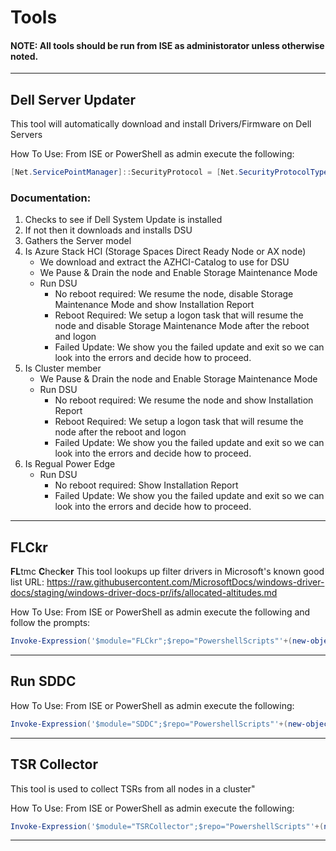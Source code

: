# Tools
#### NOTE: All tools should be run from ISE as administorator unless otherwise noted. 
-------------------------------------------------------------------------------------------------------------------------------------------------
## Dell Server Updater
   This tool will automatically download and 
   install Drivers/Firmware on Dell Servers
  
  How To Use:
    From ISE or PowerShell as admin execute the following:
```Powershell
[Net.ServicePointManager]::SecurityProtocol = [Net.SecurityProtocolType]::Tls12;Invoke-Expression('$module="DellServerUpdater";$repo="PowershellScripts"'+(new-object net.webclient).DownloadString('https://raw.githubusercontent.com/DellProSupportGse/Tools/main/DellServerUpdater.ps1'));Invoke-DellServerUpdater
```

### Documentation:
   1. Checks to see if Dell System Update is installed
   2. If not then it downloads and installs DSU
   3. Gathers the Server model
   4. Is Azure Stack HCI (Storage Spaces Direct Ready Node or AX node)
      - We download and extract the AZHCI-Catalog to use for DSU
      - We Pause & Drain the node and Enable Storage Maintenance Mode
      - Run DSU
        - No reboot required: We resume the node, disable Storage Maintenance Mode and show Installation Report
        - Reboot Required: We setup a logon task that will resume the node and disable Storage Maintenance Mode after the reboot and logon
        - Failed Update: We show you the failed update and exit so we can look into the errors and decide how to proceed.
   6. Is Cluster member
      - We Pause & Drain the node and Enable Storage Maintenance Mode
      - Run DSU
        - No reboot required: We resume the node and show Installation Report
        - Reboot Required: We setup a logon task that will resume the node after the reboot and logon
        - Failed Update: We show you the failed update and exit so we can look into the errors and decide how to proceed.
   8. Is Regual Power Edge
      - Run DSU
        - No reboot required: Show Installation Report
        - Failed Update: We show you the failed update and exit so we can look into the errors and decide how to proceed.
-------------------------------------------------------------------------------------------------------------------------------------------------
## FLCkr
   **FL**tmc **C**hec**k**e**r**
   This tool lookups up filter drivers in Microsoft's known good list
   URL: https://raw.githubusercontent.com/MicrosoftDocs/windows-driver-docs/staging/windows-driver-docs-pr/ifs/allocated-altitudes.md
   
   How To Use: 
      From ISE or PowerShell as admin execute the following and follow the prompts:
```Powershell
Invoke-Expression('$module="FLCkr";$repo="PowershellScripts"'+(new-object System.net.webclient).DownloadString('https://raw.githubusercontent.com/DellProSupportGse/Tools/main/FLCkr.ps1'));Invoke-FLCkr
```
-------------------------------------------------------------------------------------------------------------------------------------------------
## Run SDDC
 How To Use:
    From ISE or PowerShell as admin execute the following:
```Powershell
Invoke-Expression('$module="SDDC";$repo="PowershellScripts"'+(new-object net.webclient).DownloadString('https://raw.githubusercontent.com/DellProSupportGse/Tools/main/RunSDDC.ps1'));Invoke-SDDC
```
---
## TSR Collector
   This tool is used to collect TSRs from
    all nodes in a cluster"

  How To Use:
    From ISE or PowerShell as admin execute the following:
```Powershell
Invoke-Expression('$module="TSRCollector";$repo="PowershellScripts"'+(new-object net.webclient).DownloadString('https://raw.githubusercontent.com/DellProSupportGse/Tools/main/TSRCollector.ps1'));Invoke-TSRCollector
```
-------------------------------------------------------------------------------------------------------------------------------------------------

